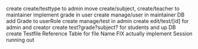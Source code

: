 create create/testtype to admin
move create/subject, create/teacher to maintainer
implement grade in user
create manage/user in maintainer
DB add Grade to userRole
create manage/test in admin
create edit/test/[id] for admin and creator
create test?grade?subject? for students and up
DB create Testfile Reference Table for file Name
FIX actually implement Session running out